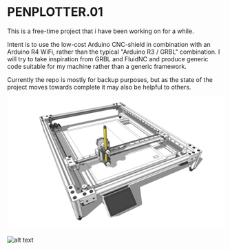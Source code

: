 # PENPLOTTER.01

This is a free-time project that i have been working on for a while.

Intent is to use the low-cost Arduino CNC-shield in combination with an Arduino R4 WiFi, rather than the typical "Arduino R3 / GRBL" combination. I will try to take inspiration from GRBL and FluidNC and produce generic code suitable for my machine rather than a generic framework.

Currently the repo is mostly for backup purposes, but as the state of the project moves towards complete it may also be helpful to others.

![alt text](images/drawing_engine_corexy_all.png)

![alt text](images/20241229_151530.png)